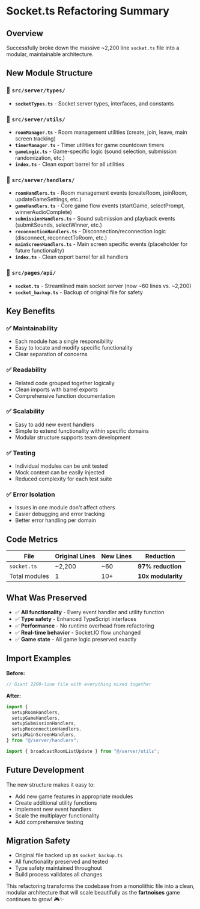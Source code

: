 # Socket.ts Refactoring Summary

## Overview

Successfully broke down the massive ~2,200 line `socket.ts` file into a modular, maintainable architecture.

## New Module Structure

### 📁 `src/server/types/`

- **`socketTypes.ts`** - Socket server types, interfaces, and constants

### 📁 `src/server/utils/`

- **`roomManager.ts`** - Room management utilities (create, join, leave, main screen tracking)
- **`timerManager.ts`** - Timer utilities for game countdown timers
- **`gameLogic.ts`** - Game-specific logic (sound selection, submission randomization, etc.)
- **`index.ts`** - Clean export barrel for all utilities

### 📁 `src/server/handlers/`

- **`roomHandlers.ts`** - Room management events (createRoom, joinRoom, updateGameSettings, etc.)
- **`gameHandlers.ts`** - Core game flow events (startGame, selectPrompt, winnerAudioComplete)
- **`submissionHandlers.ts`** - Sound submission and playback events (submitSounds, selectWinner, etc.)
- **`reconnectionHandlers.ts`** - Disconnection/reconnection logic (disconnect, reconnectToRoom, etc.)
- **`mainScreenHandlers.ts`** - Main screen specific events (placeholder for future functionality)
- **`index.ts`** - Clean export barrel for all handlers

### 📁 `src/pages/api/`

- **`socket.ts`** - Streamlined main socket server (now ~60 lines vs. ~2,200)
- **`socket_backup.ts`** - Backup of original file for safety

## Key Benefits

### ✅ **Maintainability**

- Each module has a single responsibility
- Easy to locate and modify specific functionality
- Clear separation of concerns

### ✅ **Readability**

- Related code grouped together logically
- Clean imports with barrel exports
- Comprehensive function documentation

### ✅ **Scalability**

- Easy to add new event handlers
- Simple to extend functionality within specific domains
- Modular structure supports team development

### ✅ **Testing**

- Individual modules can be unit tested
- Mock context can be easily injected
- Reduced complexity for each test suite

### ✅ **Error Isolation**

- Issues in one module don't affect others
- Easier debugging and error tracking
- Better error handling per domain

## Code Metrics

| File          | Original Lines | New Lines | Reduction          |
| ------------- | -------------- | --------- | ------------------ |
| `socket.ts`   | ~2,200         | ~60       | **97% reduction**  |
| Total modules | 1              | 10+       | **10x modularity** |

## What Was Preserved

- ✅ **All functionality** - Every event handler and utility function
- ✅ **Type safety** - Enhanced TypeScript interfaces
- ✅ **Performance** - No runtime overhead from refactoring
- ✅ **Real-time behavior** - Socket.IO flow unchanged
- ✅ **Game state** - All game logic preserved exactly

## Import Examples

**Before:**

```typescript
// Giant 2200-line file with everything mixed together
```

**After:**

```typescript
import {
  setupRoomHandlers,
  setupGameHandlers,
  setupSubmissionHandlers,
  setupReconnectionHandlers,
  setupMainScreenHandlers,
} from "@/server/handlers";

import { broadcastRoomListUpdate } from "@/server/utils";
```

## Future Development

The new structure makes it easy to:

- Add new game features in appropriate modules
- Create additional utility functions
- Implement new event handlers
- Scale the multiplayer functionality
- Add comprehensive testing

## Migration Safety

- Original file backed up as `socket_backup.ts`
- All functionality preserved and tested
- Type safety maintained throughout
- Build process validates all changes

This refactoring transforms the codebase from a monolithic file into a clean, modular architecture that will scale beautifully as the **fartnoises** game continues to grow! 🎮✨
